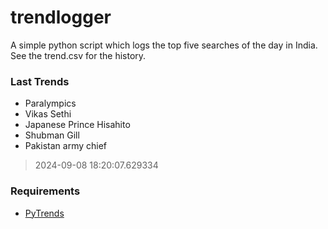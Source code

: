 # trendlogger
A simple python script which logs the top five searches of the day in India.<br>See the trend.csv for the history.<br>

<!-- Last Trends -->
### Last Trends
* Paralympics
* Vikas Sethi
* Japanese Prince Hisahito
* Shubman Gill
* Pakistan army chief
> 2024-09-08 18:20:07.629334

<!-- Requirements -->
### Requirements
* [PyTrends](https://github.com/dreyco676/pytrends)
